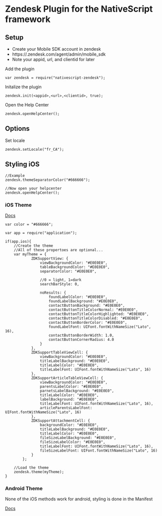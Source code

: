 # Zendesk Plugin for the NativeScript framework

## Setup
- Create your Mobile SDK account in zendesk
- https://<domain>.zendesk.com/agent/admin/mobile_sdk
- Note your appid, url, and clientid for later

Add the plugin
```
var zendesk = require("nativescript-zendesk");
```
Initalize the plugin
```
zendesk.init(<appid>,<url>,<clientid>, true);
```

Open the Help Center
```
zendesk.openHelpCenter();
```

## Options
Set locale
```
zendesk.setLocale("fr_CA");
```

## Styling iOS
```
//Example
zendesk.themeSeparatorColor("#666666");

//Now open your helpcenter
zendesk.openHelpCenter();     
```

### iOS Theme
[Docs](https://developer.zendesk.com/embeddables/docs/ios/customization)
```
var color = "#666666";

var app = require("application");

if(app.ios){
	//Create the theme
	//All of these propertoes are optional...
	var myTheme = {
			ZDKSupportView: {
				viewBackgroundColor: "#E0E0E0",
				tableBackgroundColor: "#E0E0E0",
				separatorColor: "#E0E0E0",
			
				//0 = light, 1=dark
				searchBarStyle: 0,
				
				noResults: {
					foundLabelColor: "#E0E0E0",
					foundLabelBackground: "#E0E0E0",
					contactButtonBackground: "#E0E0E0",
					contactButtonTitleColorNormal: "#E0E0E0",
					contactButtonTitleColorHighlighted: "#E0E0E0",
					contactButtonTitleColorDisabled: "#E0E0E0",
					contactButtonBorderColor: "#E0E0E0",	
					foundLabelFont: UIFont.fontWithNameSize("Lato", 16),
					contactButtonBorderWidth: 1.0,
					contactButtonCornerRadius: 4.0
				} 
			},
			ZDKSupportTableViewCell: {
				viewBackgroundColor: "#E0E0E0",
				titleLabelBackground: "#E0E0E0",
				titleLabelColor: "#E0E0E0",
                titleLabelFont: UIFont.fontWithNameSize("Lato", 16)
			},
			ZDKSupportArticleTableViewCell: {
				viewBackgroundColor: "#E0E0E0",
				parentsLabelColor: "#E0E0E0",
				parnetsLabelBackground: "#E0E0E0",
				titleLabelColor: "#E0E0E0",
				labelBackground: "#E0E0E0",
				titleLabelFont: UIFont.fontWithNameSize("Lato", 16),
				articleParentsLabelFont: UIFont.fontWithNameSize("Lato", 16)
			},
			ZDKSupportAttachmentCell: {
				backgroundColor: "#E0E0E0",
				titleLabelBackground: "#E0E0E0",
				titleLabelColor: "#E0E0E0",
				fileSizeLabelBackground: "#E0E0E0",
				fileSizeLabelColor: "#E0E0E0",
				titleLabelFont: UIFont.fontWithNameSize("Lato", 16),
				fileSizeLabelFont: UIFont.fontWithNameSize("Lato", 16)
			}
		};
		
	//Load the theme
	zendesk.theme(myTheme);
}
```

### Android Theme
None of the iOS methods work for android, styling is done in the Manifest

[Docs](https://developer.zendesk.com/embeddables/docs/android/customization)